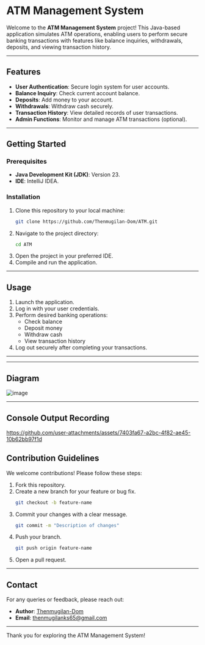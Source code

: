 # ATM Management System

Welcome to the **ATM Management System** project! This Java-based application simulates ATM operations, enabling users to perform secure banking transactions with features like balance inquiries, withdrawals, deposits, and viewing transaction history.

---

## Features

- **User Authentication**: Secure login system for user accounts.
- **Balance Inquiry**: Check current account balance.
- **Deposits**: Add money to your account.
- **Withdrawals**: Withdraw cash securely.
- **Transaction History**: View detailed records of user transactions.
- **Admin Functions**: Monitor and manage ATM transactions (optional).

---

## Getting Started

### Prerequisites
- **Java Development Kit (JDK)**: Version 23.
- **IDE**: IntelliJ IDEA.

### Installation
1. Clone this repository to your local machine:
   ```bash
   git clone https://github.com/Thenmugilan-Dom/ATM.git
   ```
2. Navigate to the project directory:
   ```bash
   cd ATM
   ```
3. Open the project in your preferred IDE.
4. Compile and run the application.

---

## Usage

1. Launch the application.
2. Log in with your user credentials.
3. Perform desired banking operations:
   - Check balance
   - Deposit money
   - Withdraw cash
   - View transaction history
4. Log out securely after completing your transactions.

---



---

## Diagram

![image](https://github.com/user-attachments/assets/9f5fb1e7-f109-42cc-b83c-676c01540b29)

---

## Console Output Recording


https://github.com/user-attachments/assets/7403fa67-a2bc-4f82-ae45-10b62bb97f1d





## Contribution Guidelines

We welcome contributions! Please follow these steps:

1. Fork this repository.
2. Create a new branch for your feature or bug fix.
   ```bash
   git checkout -b feature-name
   ```
3. Commit your changes with a clear message.
   ```bash
   git commit -m "Description of changes"
   ```
4. Push your branch.
   ```bash
   git push origin feature-name
   ```
5. Open a pull request.

---


## Contact

For any queries or feedback, please reach out:

- **Author**: [Thenmugilan-Dom](https://github.com/Thenmugilan-Dom)
- **Email**: [thenmugilanks65@gmail.com](mailto:thenmugilanks65@gmail.com)

---

Thank you for exploring the ATM Management System!

